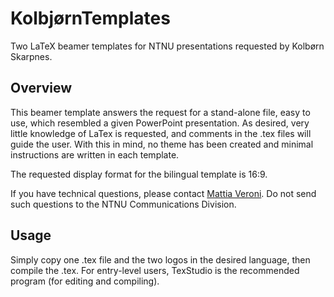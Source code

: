 # KolbjørnTemplates
Two LaTeX beamer templates for NTNU presentations requested by Kolbørn Skarpnes.

## Overview

This beamer template answers the request for a stand-alone file, easy to use, which resembled a given PowerPoint presentation.
As desired, very little knowledge of LaTex is requested, and comments in the .tex files will guide the user.
With this in mind, no theme has been created and minimal instructions are written in each template.

The requested display format for the bilingual template is 16:9.

If you have technical questions, please contact [Mattia Veroni](https://www.ntnu.edu/employees/mattia.veroni). 
Do not send such questions to the NTNU Communications Division.


## Usage
Simply copy one .tex file and the two logos in the desired language, then compile the .tex.
For entry-level users, TexStudio is the recommended program (for editing and compiling).
